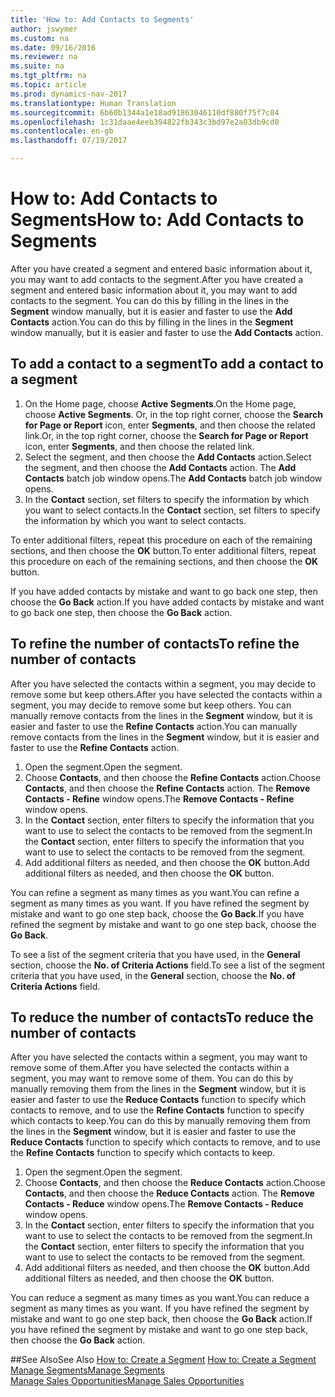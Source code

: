 ```yaml
---
title: 'How to: Add Contacts to Segments'
author: jswymer
ms.custom: na
ms.date: 09/16/2016
ms.reviewer: na
ms.suite: na
ms.tgt_pltfrm: na
ms.topic: article
ms.prod: dynamics-nav-2017
ms.translationtype: Human Translation
ms.sourcegitcommit: 6b60b1344a1e18ad91863046110df880f75f7c04
ms.openlocfilehash: 1c31daae4eeb394822fb343c3bd97e2a03db9cd0
ms.contentlocale: en-gb
ms.lasthandoff: 07/19/2017

---
```

# <a name="how-to-add-contacts-to-segments"></a><span data-ttu-id="b82c4-102">How to: Add Contacts to Segments</span><span class="sxs-lookup"><span data-stu-id="b82c4-102">How to: Add Contacts to Segments</span></span>
<span data-ttu-id="b82c4-103">After you have created a segment and entered basic information about it, you may want to add contacts to the segment.</span><span class="sxs-lookup"><span data-stu-id="b82c4-103">After you have created a segment and entered basic information about it, you may want to add contacts to the segment.</span></span> <span data-ttu-id="b82c4-104">You can do this by filling in the lines in the **Segment** window manually, but it is easier and faster to use the **Add Contacts** action.</span><span class="sxs-lookup"><span data-stu-id="b82c4-104">You can do this by filling in the lines in the **Segment** window manually, but it is easier and faster to use the **Add Contacts** action.</span></span>

## <a name="to-add-a-contact-to-a-segment"></a><span data-ttu-id="b82c4-105">To add a contact to a segment</span><span class="sxs-lookup"><span data-stu-id="b82c4-105">To add a contact to a segment</span></span>
1. <span data-ttu-id="b82c4-106">On the Home page, choose **Active Segments**.</span><span class="sxs-lookup"><span data-stu-id="b82c4-106">On the Home page, choose **Active Segments**.</span></span> <span data-ttu-id="b82c4-107">Or, in the top right corner, choose the **Search for Page or Report** icon, enter **Segments**, and then choose the related link.</span><span class="sxs-lookup"><span data-stu-id="b82c4-107">Or, in the top right corner, choose the **Search for Page or Report** icon, enter **Segments**, and then choose the related link.</span></span>  
2. <span data-ttu-id="b82c4-108">Select the segment, and then choose the **Add Contacts** action.</span><span class="sxs-lookup"><span data-stu-id="b82c4-108">Select the segment, and then choose the **Add Contacts** action.</span></span> <span data-ttu-id="b82c4-109">The **Add Contacts** batch job window opens.</span><span class="sxs-lookup"><span data-stu-id="b82c4-109">The **Add Contacts** batch job window opens.</span></span>
3. <span data-ttu-id="b82c4-110">In the **Contact** section, set filters to specify the information by which you want to select contacts.</span><span class="sxs-lookup"><span data-stu-id="b82c4-110">In the **Contact** section, set filters to specify the information by which you want to select contacts.</span></span>

<span data-ttu-id="b82c4-111">To enter additional filters, repeat this procedure on each of the remaining sections, and then choose the **OK** button.</span><span class="sxs-lookup"><span data-stu-id="b82c4-111">To enter additional filters, repeat this procedure on each of the remaining sections, and then choose the **OK** button.</span></span>

<span data-ttu-id="b82c4-112">If you have added contacts by mistake and want to go back one step, then choose the **Go Back** action.</span><span class="sxs-lookup"><span data-stu-id="b82c4-112">If you have added contacts by mistake and want to go back one step, then choose the **Go Back** action.</span></span>

## <a name="to-refine-the-number-of-contacts"></a><span data-ttu-id="b82c4-113">To refine the number of contacts</span><span class="sxs-lookup"><span data-stu-id="b82c4-113">To refine the number of contacts</span></span>
<span data-ttu-id="b82c4-114">After you have selected the contacts within a segment, you may decide to remove some but keep others.</span><span class="sxs-lookup"><span data-stu-id="b82c4-114">After you have selected the contacts within a segment, you may decide to remove some but keep others.</span></span> <span data-ttu-id="b82c4-115">You can manually remove contacts from the lines in the **Segment** window, but it is easier and faster to use the **Refine Contacts** action.</span><span class="sxs-lookup"><span data-stu-id="b82c4-115">You can manually remove contacts from the lines in the **Segment** window, but it is easier and faster to use the **Refine Contacts** action.</span></span>

1. <span data-ttu-id="b82c4-116">Open the segment.</span><span class="sxs-lookup"><span data-stu-id="b82c4-116">Open the segment.</span></span>
2. <span data-ttu-id="b82c4-117">Choose **Contacts**, and then choose the **Refine Contacts** action.</span><span class="sxs-lookup"><span data-stu-id="b82c4-117">Choose **Contacts**, and then choose the **Refine Contacts** action.</span></span> <span data-ttu-id="b82c4-118">The **Remove Contacts - Refine** window opens.</span><span class="sxs-lookup"><span data-stu-id="b82c4-118">The **Remove Contacts - Refine** window opens.</span></span>
3. <span data-ttu-id="b82c4-119">In the **Contact** section, enter filters to specify the information that you want to use to select the contacts to be removed from the segment.</span><span class="sxs-lookup"><span data-stu-id="b82c4-119">In the **Contact** section, enter filters to specify the information that you want to use to select the contacts to be removed from the segment.</span></span>
4. <span data-ttu-id="b82c4-120">Add additional filters as needed, and then choose the **OK** button.</span><span class="sxs-lookup"><span data-stu-id="b82c4-120">Add additional filters as needed, and then choose the **OK** button.</span></span>

<span data-ttu-id="b82c4-121">You can refine a segment as many times as you want.</span><span class="sxs-lookup"><span data-stu-id="b82c4-121">You can refine a segment as many times as you want.</span></span> <span data-ttu-id="b82c4-122">If you have refined the segment by mistake and want to go one step back, choose the **Go Back**.</span><span class="sxs-lookup"><span data-stu-id="b82c4-122">If you have refined the segment by mistake and want to go one step back, choose the **Go Back**.</span></span>

<span data-ttu-id="b82c4-123">To see a list of the segment criteria that you have used, in the **General** section, choose the **No. of Criteria Actions** field.</span><span class="sxs-lookup"><span data-stu-id="b82c4-123">To see a list of the segment criteria that you have used, in the **General** section, choose the **No. of Criteria Actions** field.</span></span>

## <a name="to-reduce-the-number-of-contacts"></a><span data-ttu-id="b82c4-124">To reduce the number of contacts</span><span class="sxs-lookup"><span data-stu-id="b82c4-124">To reduce the number of contacts</span></span>
<span data-ttu-id="b82c4-125">After you have selected the contacts within a segment, you may want to remove some of them.</span><span class="sxs-lookup"><span data-stu-id="b82c4-125">After you have selected the contacts within a segment, you may want to remove some of them.</span></span> <span data-ttu-id="b82c4-126">You can do this by manually removing them from the lines in the **Segment** window, but it is easier and faster to use the **Reduce Contacts** function to specify which contacts to remove, and to use the **Refine Contacts** function to specify which contacts to keep.</span><span class="sxs-lookup"><span data-stu-id="b82c4-126">You can do this by manually removing them from the lines in the **Segment** window, but it is easier and faster to use the **Reduce Contacts** function to specify which contacts to remove, and to use the **Refine Contacts** function to specify which contacts to keep.</span></span>

1. <span data-ttu-id="b82c4-127">Open the segment.</span><span class="sxs-lookup"><span data-stu-id="b82c4-127">Open the segment.</span></span>
2. <span data-ttu-id="b82c4-128">Choose **Contacts**, and then choose the **Reduce Contacts** action.</span><span class="sxs-lookup"><span data-stu-id="b82c4-128">Choose **Contacts**, and then choose the **Reduce Contacts** action.</span></span> <span data-ttu-id="b82c4-129">The **Remove Contacts - Reduce** window opens.</span><span class="sxs-lookup"><span data-stu-id="b82c4-129">The **Remove Contacts - Reduce** window opens.</span></span>
3. <span data-ttu-id="b82c4-130">In the **Contact** section, enter filters to specify the information that you want to use to select the contacts to be removed from the segment.</span><span class="sxs-lookup"><span data-stu-id="b82c4-130">In the **Contact** section, enter filters to specify the information that you want to use to select the contacts to be removed from the segment.</span></span>
4. <span data-ttu-id="b82c4-131">Add additional filters as needed, and then choose the **OK** button.</span><span class="sxs-lookup"><span data-stu-id="b82c4-131">Add additional filters as needed, and then choose the **OK** button.</span></span>

<span data-ttu-id="b82c4-132">You can reduce a segment as many times as you want.</span><span class="sxs-lookup"><span data-stu-id="b82c4-132">You can reduce a segment as many times as you want.</span></span> <span data-ttu-id="b82c4-133">If you have refined the segment by mistake and want to go one step back, then choose the **Go Back** action.</span><span class="sxs-lookup"><span data-stu-id="b82c4-133">If you have refined the segment by mistake and want to go one step back, then choose the **Go Back** action.</span></span>

##<a name="see-also"></a><span data-ttu-id="b82c4-134">See Also</span><span class="sxs-lookup"><span data-stu-id="b82c4-134">See Also</span></span>
<span data-ttu-id="b82c4-135">[How to: Create a Segment](marketing-how-create-segment.md) </span><span class="sxs-lookup"><span data-stu-id="b82c4-135">[How to: Create a Segment](marketing-how-create-segment.md) </span></span>  
[<span data-ttu-id="b82c4-136">Manage Segments</span><span class="sxs-lookup"><span data-stu-id="b82c4-136">Manage Segments</span></span>](marketing-segments.md)  
[<span data-ttu-id="b82c4-137">Manage Sales Opportunities</span><span class="sxs-lookup"><span data-stu-id="b82c4-137">Manage Sales Opportunities</span></span>](marketing-manage-sales-opportunities.md)  

